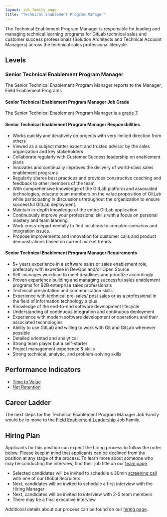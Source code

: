 ```yaml
---
layout: job_family_page
title: "Technical Enablement Program Manager"
---
```


The Technical Enablement Program Manager is responsible for leading and managing technical learning programs for GitLab technical sales and customer success professionals (Solution Architects and Technical Account Managers) across the technical sales professional lifecycle.

## Levels 

### Senior Technical Enablement Program Manager

The Senior Technical Enablement Program Manager reports to the Manager, Field Enablement Programs.

#### Senior Technical Enablement Program Manager Job Grade

The Senior Technical Enablement Program Manager is a [grade 7](/handbook/total-rewards/compensation/compensation-calculator/#gitlab-job-grades).

#### Senior Technical Enablement Program Manager Responsbilities

* Works quickly and iteratively on projects with very limited direction from others
* Viewed as a subject matter expert and trusted advisor by the sales organization and key stakeholders
* Collaborate regularly with Customer Success leadership on enablement plans
* Innovates and continually improves the delivery of world-class sales enablement programs
* Regularly shares best practices and provides constructive coaching and feedback to other members of the team
* With comprehensive knowledge of the GitLab platform and associated technologies, educate team members on the value proposition of GitLab while participating in discussions throughout the organization to ensure successful GitLab deployment.
* Maintain in-depth knowledge of the entire GitLab application.
* Continuously improve your professional skills with a focus on personal mastery and team learning.
* Work cross-departmentally to find solutions to complex scenarios and integration issues.
* Propose improvements and innovation for customer calls and product demonstrations based on current market trends.

#### Senior Technical Enablement Program Manager Requirements 

* 5+ years experience in a software sales or sales enablement role, preferably with expertise in DevOps and/or Open Source
* Self-manages workload to meet deadlines and prioritize accordingly
* Proven experience building and managing successful sales enablement programs for B2B enterprise sales professionals
* Technical presentation and communication skills
* Experience with technical pre-sales/ post sales or as a professional in the field of information technology a plus
* Knowledge of the end-to-end software development lifecycle
* Understanding of continuous integration and continuous deployment
* Experience with modern software development or operations and their associated technologies
* Ability to use GitLab and willing to work with Git and GitLab whenever possible
* Detailed oriented and analytical
* Strong team player but a self-starter
* Project management experience & skills
* Strong technical, analytic, and problem-solving skills

## Performance Indicators 

* [Time to Value](/handbook/customer-success/vision/#time-to-value-kpis) 
* [Net Retention](/handbook/customer-success/vision/#retention-and-reasons-for-churn)

## Career Ladder 

The next steps for the Technical Enablement Program Manager Job Family would be to move to the [Field Enablement Leadership](/job-families/sales/director-of-field-enablement/) Job Family.

## Hiring Plan

Applicants for this position can expect the hiring process to follow the order below. Please keep in mind that applicants can be declined from the position at any stage of the process. To learn more about someone who may be conducting the interview, find their job title on our [team page](/company/team).

- Selected candidates will be invited to schedule a 30min [screening call](/handbook/hiring/interviewing/#screening-call) with one of our Global Recruiters
- Next, candidates will be invited to schedule a first interview with the Hiring Manager
- Next, candidates will be invited to interview with 2-5 team members
- There may be a final executive interview 

Additional details about our process can be found on our [hiring page](/handbook/hiring).
